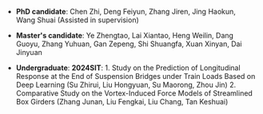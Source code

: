 <!-- # Current members-->
- **PhD candidate**:
     Chen Zhi, Deng Feiyun, Zhang Jiren, Jing Haokun, Wang Shuai (Assisted in supervision)

- **Master's candidate**:
     Ye Zhengtao, Lai Xiantao, Heng Weilin, Dang Guoyu, Zhang Yuhuan, Gan Zepeng, Shi Shuangfa, Xuan Xinyan, Dai Jinyuan

- **Undergraduate**:
     **2024SIT**: 
      1. Study on the Prediction of Longitudinal Response at the End of Suspension Bridges under Train Loads Based on Deep Learning (Su Zhirui, Liu Hongyuan, Su Maorong, Zhou Jin)
      2. Comparative Study on the Vortex-Induced Force Models of Streamlined Box Girders (Zhang Junan, Liu Fengkai, Liu Chang, Tan Keshuai)



